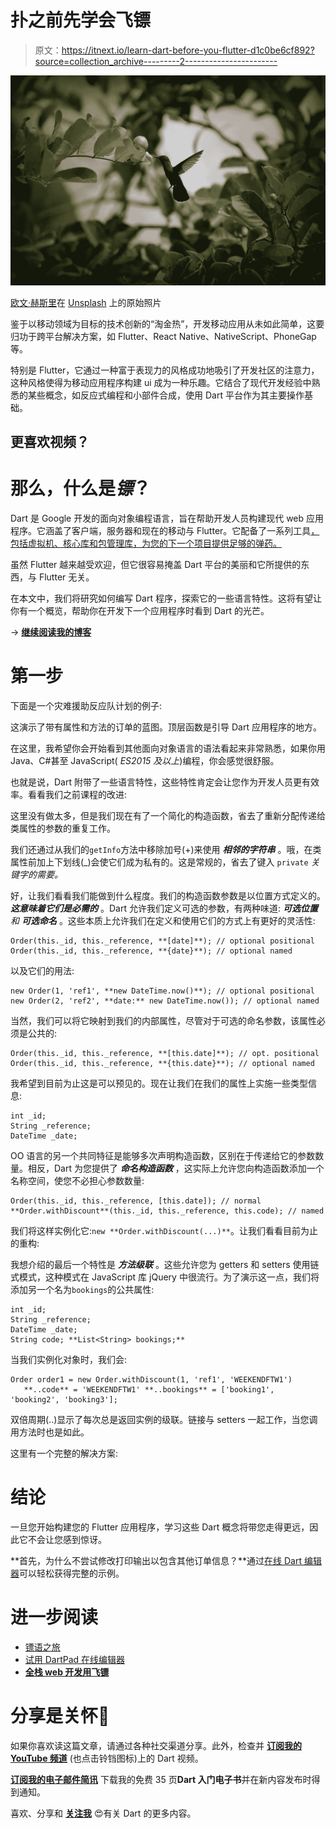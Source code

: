 # 扑之前先学会飞镖

> 原文：<https://itnext.io/learn-dart-before-you-flutter-d1c0be6cf892?source=collection_archive---------2----------------------->

![](img/eb7f1a4b4649a336c8e31a6de8c1c13e.png)

[欧文·赫斯里](https://unsplash.com/photos/Hpxsdu4Bdm8?utm_source=unsplash&utm_medium=referral&utm_content=creditCopyText)在 [Unsplash](https://unsplash.com/search/photos/flutter?utm_source=unsplash&utm_medium=referral&utm_content=creditCopyText) 上的原始照片

鉴于以移动领域为目标的技术创新的“淘金热”，开发移动应用从未如此简单，这要归功于跨平台解决方案，如 Flutter、React Native、NativeScript、PhoneGap 等。

特别是 Flutter，它通过一种富于表现力的风格成功地吸引了开发社区的注意力，这种风格使得为移动应用程序构建 ui 成为一种乐趣。它结合了现代开发经验中熟悉的某些概念，如反应式编程和小部件合成，使用 Dart 平台作为其主要操作基础。

## 更喜欢视频？

# 那么，什么是*镖*？

Dart 是 Google 开发的面向对象编程语言，旨在帮助开发人员构建现代 web 应用程序。它涵盖了客户端，服务器和现在的移动与 Flutter。它配备了一系列工具[，包括虚拟机、核心库和包管理库，为您的下一个项目提供足够的弹药。](https://www.dartlang.org/guides/get-started)

虽然 Flutter 越来越受欢迎，但它很容易掩盖 Dart 平台的美丽和它所提供的东西，与 Flutter 无关。

在本文中，我们将研究如何编写 Dart 程序，探索它的一些语言特性。这将有望让你有一个概览，帮助你在开发下一个应用程序时看到 Dart 的光芒。

→ [**继续阅读我的博客**](https://creativebracket.com/learn-dart-before-you-flutter/)

# 第一步

下面是一个灾难援助反应队计划的例子:

这演示了带有属性和方法的订单的蓝图。顶层函数是引导 Dart 应用程序的地方。

在这里，我希望你会开始看到其他面向对象语言的语法看起来非常熟悉，如果你用 Java、C#甚至 JavaScript( *ES2015 及以上*)编程，你会感觉很舒服。

也就是说，Dart 附带了一些语言特性，这些特性肯定会让您作为开发人员更有效率。看看我们之前课程的改进:

这里没有做太多，但是我们现在有了一个简化的构造函数，省去了重新分配传递给类属性的参数的重复工作。

我们还通过从我们的`getInfo`方法中移除加号(+)来使用 ***相邻的字符串*** 。哦，在类属性前加上下划线(_)会使它们成为私有的。这是常规的，省去了键入 `private` *关键字的需要。*

好，让我们看看我们能做到什么程度。我们的构造函数参数是以位置方式定义的。 ***这意味着它们是必需的*** 。Dart 允许我们定义可选的参数，有两种味道: ***可选位置*** *和* ***可选命名*** 。这些本质上允许我们在定义和使用它们的方式上有更好的灵活性:

```
Order(this._id, this._reference, **[date]**); // optional positional
Order(this._id, this._reference, **{date}**); // optional named
```

以及它们的用法:

```
new Order(1, 'ref1', **new DateTime.now()**); // optional positional
new Order(2, 'ref2', **date:** new DateTime.now()); // optional named
```

当然，我们可以将它映射到我们的内部属性，尽管对于可选的命名参数，该属性必须是公共的:

```
Order(this._id, this._reference, **[this.date]**); // opt. positional
Order(this._id, this._reference, **{this.date}**); // optional named
```

我希望到目前为止这是可以预见的。现在让我们在我们的属性上实施一些类型信息:

```
int _id;
String _reference;
DateTime _date;
```

OO 语言的另一个共同特征是能够多次声明构造函数，区别在于传递给它的参数数量。相反，Dart 为您提供了 ***命名构造函数*** ，这实际上允许您向构造函数添加一个名称空间，使您不必担心参数数量:

```
Order(this._id, this._reference, [this.date]); // normal
**Order.withDiscount**(this._id, this._reference, this.code); // named 
```

我们将这样实例化它:`new **Order.withDiscount(...)**`。让我们看看目前为止的重构:

我想介绍的最后一个特性是 ***方法级联*** 。这些允许您为 getters 和 setters 使用链式模式，这种模式在 JavaScript 库 jQuery 中很流行。为了演示这一点，我们将添加另一个名为`bookings`的公共属性:

```
int _id;
String _reference;
DateTime _date;
String code; **List<String> bookings;**
```

当我们实例化对象时，我们会:

```
Order order1 = new Order.withDiscount(1, 'ref1', 'WEEKENDFTW1')
   **..code** = 'WEEKENDFTW1' **..bookings** = ['booking1', 'booking2', 'booking3'];
```

双倍周期(..)显示了每次总是返回实例的级联。链接与 setters 一起工作，当您调用方法时也是如此。

这里有一个完整的解决方案:

# 结论

一旦您开始构建您的 Flutter 应用程序，学习这些 Dart 概念将带您走得更远，因此它不会让您感到惊讶。

**首先，为什么不尝试修改打印输出以包含其他订单信息？**通过[在线 Dart 编辑器](https://dartpad.dartlang.org/bd7899cddbcf3726d8c01d8ee2d9ff5b)可以轻松获得完整的示例。

# 进一步阅读

*   [镖语之旅](https://www.dartlang.org/guides/language/language-tour)
*   [试用 DartPad 在线编辑器](https://dartpad.dartlang.org/)
*   [**全栈 web 开发用飞镖**](http://bit.ly/2P2N1jC)

# 分享是关怀🤗

如果你喜欢读这篇文章，请通过各种社交渠道分享。此外，检查并 [**订阅我的 YouTube 频道**](https://youtube.com/c/CreativeBracket) (也点击铃铛图标)上的 Dart 视频。

[**订阅我的电子邮件简讯**](http://eepurl.com/gipQBX) 下载我的免费 35 页**Dart 入门电子书**并在新内容发布时得到通知。

喜欢、分享和 [**关注我**](https://twitter.com/creativ_bracket) 😍有关 Dart 的更多内容。